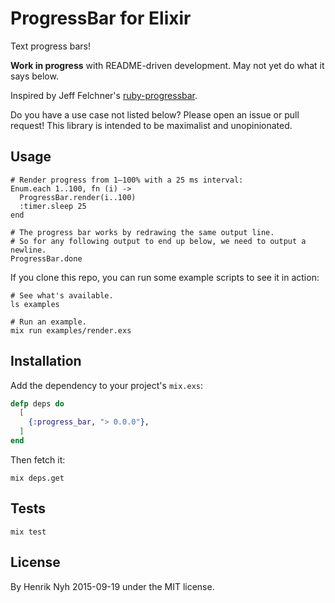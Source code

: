 # ProgressBar for Elixir

Text progress bars!

**Work in progress** with README-driven development. May not yet do what it says below.

Inspired by Jeff Felchner's [ruby-progressbar](https://github.com/jfelchner/ruby-progressbar/wiki/Basic-Usage).

Do you have a use case not listed below? Please open an issue or pull request! This library is intended to be maximalist and unopinionated.


## Usage

    # Render progress from 1–100% with a 25 ms interval:
    Enum.each 1..100, fn (i) ->
      ProgressBar.render(i..100)
      :timer.sleep 25
    end

    # The progress bar works by redrawing the same output line.
    # So for any following output to end up below, we need to output a newline.
    ProgressBar.done

If you clone this repo, you can run some example scripts to see it in action:

    # See what's available.
    ls examples

    # Run an example.
    mix run examples/render.exs


## Installation

Add the dependency to your project's `mix.exs`:

``` elixir
defp deps do
  [
    {:progress_bar, "> 0.0.0"},
  ]
end
```

Then fetch it:

```
mix deps.get
```


## Tests

```
mix test
```


## License

By Henrik Nyh 2015-09-19 under the MIT license.
